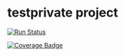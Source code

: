 # testprivate project

[![Run Status](https://rcapi.shippable.com/projects/59b0ff4b642fbd05003dc1d7/badge?branch=master)](https://rcapp.shippable.com/github/bell-rc/testprivate)

[![Coverage Badge](https://rcapi.shippable.com/projects/59b0ff4b642fbd05003dc1d7/coverageBadge?branch=master)](https://rcapp.shippable.com/github/bell-rc/testprivate)
